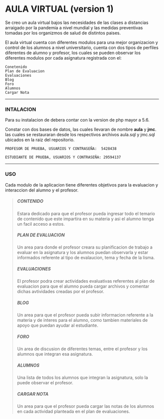 # AULA VIRTUAL (version 1)
Se creo un aula virtual bajos las necesidades de las clases a distancias arraigado por la pandemia a nivel mundial y las medidas preventivas tomadas por los organizmos de salud de distintos paises. 

El aula virtual cuenta con diferentes modulos para una mejor organizacion y control de los alumnos a nivel universitario, cuenta con dos tipos de perfiles diferentes de alumno y profesor, los cuales se pueden observar los diferentes modulos por cada asignatura registrada con el:

	Conetenido
	Plan de Evaluacion
	Evaluaciones
	Blog
	Foro
	Alumnos
	Cargar Nota

------------

### INTALACION

Para su instalacion de debera contar con la version de php mayor a 5.6.

Constar con dos bases de datos, las cuales llevaran de nombre **aula** y **jmc**. las cuales se restauraran desde los respectivos archivos aula.sql y jmc.sql ubicados en la raiz del repositorio. 

`PROFESOR DE PRUEBA, USUARIOS Y CONTRASEÑA:  5428438`

`ESTUDIANTE DE PRUEBA, USUARIOS Y CONTRASEÑA: 29594137`

------------


### USO
Cada modulo de la aplicacion tiene diferentes objetivos para la evaluacion y interaccion del alumno y el profesor.

>##### CONTENIDO
>Estara dedicado para que el profesor pueda ingresar todo el temario de contenido que este impartira en su materia y asi el alumno tenga un facil acceso a estos.
> 
>##### PLAN DE EVALUACION
>  Un area para donde el profesor creara su planificacion de trabajo a evaluar en la asignatura y los alumnos puedan observarla y estar informados referente al tipo de evalaucion, tema y fecha de la lisma.
> 
>##### EVALUACIONES
>  El profesor podra crear actividades evaluativas referentes al plan de evaluacion para que el alumno pueda cargar archivos y comentar dichas avtividades creadas por el profesor.
> 
>##### BLOG
> Un area para que el profesor pueda subir informacion referente a la materia y de interes para el alumno, como tambien materiales de apoyo que puedan ayudar al estudiante.
> 
>##### FORO
> Un area de discusion de diferentes temas, entre el profesor y los alumnos que integran  esa asignatura.
> 
>##### ALUMNOS
> Una lista de todos los alumnos que integran la asignatura, solo la puede observar el profesor.
> 
>##### CARGAR NOTA
> Un area para que el profesor pueda cargar las notas de los alumnos en cada actividad planteada en el plan de evaluaciones.
> 

